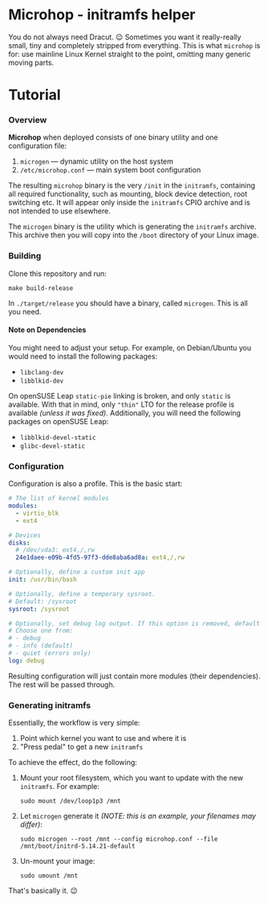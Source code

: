 # Microhop - initramfs helper

You do not always need Dracut. 😉 Sometimes you want it really-really
small, tiny and completely stripped from everything. This is what
`microhop` is for: use mainline Linux Kernel straight to the point,
omitting many generic moving parts.

# Tutorial

### Overview

**Microhop** when deployed consists of one binary utility and one configuration file:
  1. `microgen` — dynamic utility on the host system
  2. `/etc/microhop.conf` — main system boot configuration

The resulting `microhop` binary is the very `/init` in the `initramfs`,
containing all required functionality, such as mounting, block device
detection, root switching etc. It will appear only inside the `initramfs` CPIO archive
and is not intended to use elsewhere.

The `microgen` binary is the utility which is generating the `initramfs` archive.
This archive then you will copy into the `/boot` directory of your Linux image.

### Building

Clone this repository and run:

	make build-release

In `./target/release` you should have a binary, called `microgen`. This is all you need.

#### Note on Dependencies

You might need to adjust your setup. For example, on Debian/Ubuntu you would need to
install the following packages:

- `libclang-dev`
- `libblkid-dev`

On openSUSE Leap `static-pie` linking is broken, and only `static` is available. With that in mind,
only `"thin"` LTO for the release profile is available _(unless it was fixed)_. Additionally,
you will need the following packages on openSUSE Leap:

- `libblkid-devel-static`
- `glibc-devel-static`


### Configuration

Configuration is also a profile. This is the basic start:

```yaml
# The list of kernel modules
modules:
  - virtio_blk
  - ext4

# Devices
disks:
  # /dev/vda3: ext4,/,rw
  24e1daee-e09b-4fd5-97f3-dde8aba6ad8a: ext4,/,rw

# Optionally, define a custom init app
init: /usr/bin/bash

# Optionally, define a temporary sysroot.
# Default: /sysroot
sysroot: /sysroot

# Optionally, set debug log output. If this option is removed, default is used.
# Choose one from:
# - debug
# - info (default)
# - quiet (errors only)
log: debug
```

Resulting configuration will just contain more modules (their dependencies). The rest will be passed through.

### Generating initramfs

Essentially, the workflow is very simple:

1. Point which kernel you want to use and where it is
2. "Press pedal" to get a new `initramfs`

To achieve the effect, do the following:

1. Mount your root filesystem, which you want to update with the new `initramfs`. For example:
   ```shell
   sudo mount /dev/loop1p3 /mnt
   ```

2. Let `microgen` generate it _(NOTE: this is an example, your filenames may differ)_:

   ```shell
   sudo microgen --root /mnt --config microhop.conf --file /mnt/boot/initrd-5.14.21-default
   ```

3. Un-mount your image:

   ```shell
   sudo umount /mnt
   ```

That's basically it. 😉
